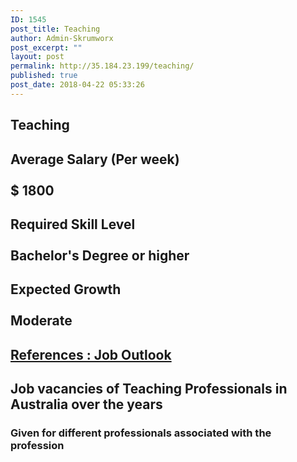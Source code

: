 ```yaml
---
ID: 1545
post_title: Teaching
author: Admin-Skrumworx
post_excerpt: ""
layout: post
permalink: http://35.184.23.199/teaching/
published: true
post_date: 2018-04-22 05:33:26
---
```

<h2>Teaching</h2>		
			<h2>Average Salary (Per week)<br><br>$ 1800 </h2>		
			<h2>Required Skill Level <br><br>Bachelor's Degree or higher</h2>		
			<h2>Expected Growth<br><br>Moderate</h2>		
			<h2><a href="http://joboutlook.gov.au">References : Job Outlook</a></h2>		
			<html>
  <head>
  <h2>Job vacancies of Teaching Professionals in Australia over the years</h2>
  <h3>Given for different professionals associated with the profession</h3>
  </head>
  <body>
  </body>
</html>
			<html>
  <head>
  </head>
  <body>
  </body>
</html>